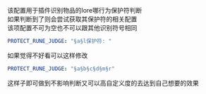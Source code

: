 该配置用于插件识别物品的lore哪行为保护符判断\
如果判断到了则会尝试获取其保护符的相关配置\
该项配置不可为空也不可以跟其他识别符号相同

```yaml line-numbers
PROTECT_RUNE_JUDGE: "§a§l保护符: "
```

如果觉得不好看可以这样修改

```yaml line-numbers
PROTECT_RUNE_JUDGE: "§a§b§c§d§m§r"
```

这样子即可做到不影响判断又可以高自定义度的去达到自己想要的效果